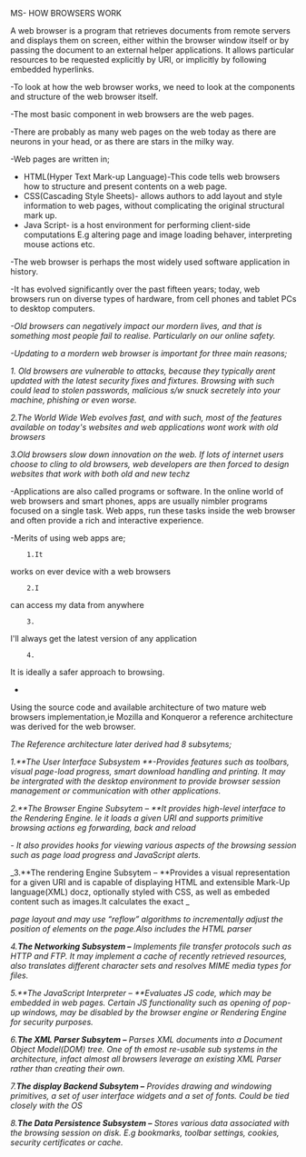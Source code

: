 MS- HOW BROWSERS
WORK

A
web browser is a program that retrieves documents from remote servers
and displays them on screen, either within the browser window itself
or by passing the document to an external helper applications. It
allows particular resources to be requested explicitly by URI, or
implicitly by following embedded hyperlinks.

-To
look at how the web browser works, we need to look at the components
and structure of the web browser itself.

-The
most basic component in web browsers are the web pages.

-There
are probably as many web pages on the web today as there are neurons
in your head, or as there are stars in the milky way.

-Web
pages are written in;

- HTML(Hyper
	Text Mark-up Language)-This code tells web browsers how to structure
	and present contents on a web page.  
- CSS(Cascading
	Style Sheets)- allows authors to add layout and style information to
	web pages, without complicating the original structural mark up. 
- Java
	Script- is a host environment for performing client-side
	computations E.g altering page and image loading behaver,
	interpreting mouse actions etc. 

-The
web browser is perhaps the most widely used software application in
history. 

-It
has evolved significantly over the past fifteen years; today, web
browsers run on diverse types of hardware, from cell phones and
tablet PCs to desktop computers.

_-Old browsers can negatively impact our
mordern lives, and that is something most people fail to realise.
Particularly on our online safety._

_-Updating to a mordern web browser is
important for three main reasons;_

_1. Old browsers are vulnerable to attacks,
because they typically arent updated with the latest security fixes
and fixtures. Browsing with such could lead to stolen passwords,
malicious s/w snuck secretely into your machine, phishing or even
worse._

_2.The World Wide Web evolves fast, and with
such, most of the features available on today's websites and web
applications wont work with old browsers_

_3.Old browsers slow down innovation on the
web. If lots of internet users choose to cling to old browsers, web
developers are then forced to design websites that work with both old
and new techz_

-Applications
are also called programs or software. In the online world of web
browsers and smart phones, apps are usually nimbler programs focused
on a single task. Web apps, run these tasks inside the web browser
and often provide a rich and interactive experience.

-Merits
of using web apps are;

		1.It
works on ever device with a web browsers

		2.I
can access my data from anywhere

		3.
I'll always get the latest version of any application

		4.
It is ideally a safer approach to browsing.

-
Using the source code and available architecture of two mature web
browsers implementation,ie Mozilla and Konqueror a reference
architecture was derived for the web browser.

_The Reference architecture later derived had 8
subsytems;_

_1.**The User Interface Subsystem **-Provides
features such as toolbars, visual page-load progress, smart download
handling and printing. It may be intergrated with the desktop
environment to provide browser session management or communication
with other applications._

_2.**The
Browser Engine Subsytem – **It
provides high-level interface to the Rendering Engine. Ie it loads a
given URI and supports primitive browsing actions eg forwarding, back
and reload_

_- It also provides hooks for viewing various
aspects of the browsing session such as page load progress and
JavaScript alerts._

_3.**The
rendering Engine Subsytem – **Provides
a visual representation for a given URI and is capable of displaying
HTML and extensible Mark-Up language(XML) docz, optionally styled
with CSS, as well as embeded content such as images.It
calculates the exact _

_page layout and may use “reflow”
algorithms to incrementally adjust the position of elements on the
page.Also includes the HTML parser_

_4.**The
Networking Subsystem –**
Implements file transfer
protocols such as HTTP and FTP. It may implement a cache of recently
retrieved resources, also translates different character sets and
resolves MIME media types for files._

_5.**The
JavaScript Interpreter – **Evaluates
JS code, which may be embedded in web pages. Certain JS functionality
such as opening of pop-up windows, may be disabled by the browser
engine or Rendering Engine for security purposes._

_6.**The
XML Parser Subsytem –** Parses
XML documents into a Document Object Model(DOM) tree. One of th emost
re-usable sub systems in the architecture, infact almost all browsers
leverage an existing XML Parser rather than creating their own._

_7.**The
display Backend Subsytem –**
Provides drawing and
windowing primitives, a set
of user interface widgets and a set of fonts. Could be tied closely
with the OS_

_8.**The
Data Persistence Subsystem –**
Stores various data
associated with the browsing session on disk. E.g bookmarks, toolbar
settings, cookies, security certificates or cache._